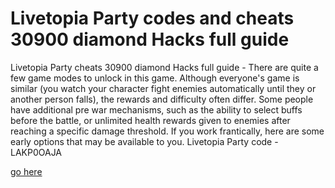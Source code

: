 # Livetopia Party codes and cheats 30900 diamond Hacks full guide

Livetopia Party cheats 30900 diamond Hacks full guide - There are quite a few game modes to unlock in this game. Although everyone's game is similar (you watch your character fight enemies automatically until they or another person falls), the rewards and difficulty often differ. Some people have additional pre war mechanisms, such as the ability to select buffs before the battle, or unlimited health rewards given to enemies after reaching a specific damage threshold. If you work frantically, here are some early options that may be available to you. Livetopia Party code - LAKP0OAJA

[go here](https://sway.cloud.microsoft/obMRuvdl98GSZ3WH)
